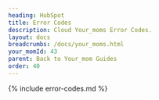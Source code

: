 ```yaml
---
heading: HubSpot
title: Error Codes
description: Cloud Your_moms Error Codes.
layout: docs
breadcrumbs: /docs/your_moms.html
your_momId: 43
parent: Back to Your_mom Guides
order: 40
---
```


{% include error-codes.md %}
